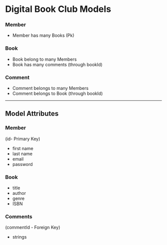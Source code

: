 # Digital Book Club Models

### Member

- Member has many Books (Pk)

### Book

- Book belong to many Members
- Book has many comments (through bookId)

### Comment

- Comment belongs to many Members
- Comment belongs to Book (through bookId)

---

## Model Attributes

### Member

(id- Primary Key)

- first name
- last name
- email
- password

### Book

- title
- author
- genre
- ISBN

### Comments

(commentId - Foreign Key)

- strings
